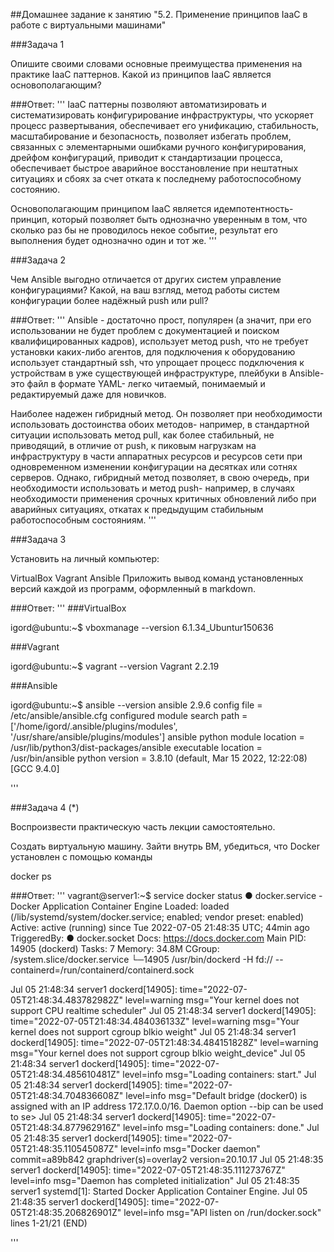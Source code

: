 ##Домашнее задание к занятию "5.2. Применение принципов IaaC в работе с виртуальными машинами"

###Задача 1

Опишите своими словами основные преимущества применения на практике IaaC паттернов.
Какой из принципов IaaC является основополагающим?

###Ответ:
'''
IaaC паттерны позволяют автоматизировать и систематизировать конфигурирование инфраструктуры,
что ускоряет процесс развертывания, обеспечивает его унификацию, стабильность, масштабирование и безопасность, 
позволяет избегать проблем, связанных с элементарными ошибками ручного конфигурирования, дрейфом конфигураций,
приводит к стандартизации процесса, обеспечивает быстрое аварийное восстановление при нештатных ситуациях и сбоях 
за счет отката к последнему работоспособному состоянию.

Основополагающим принципом IaaC является идемпотентность- принцип, который позволяет быть однозначно уверенным в том,
что сколько раз бы не проводилось некое событие, результат его выполнения будет однозначно один и тот же.
'''

###Задача 2

Чем Ansible выгодно отличается от других систем управление конфигурациями?
Какой, на ваш взгляд, метод работы систем конфигурации более надёжный push или pull?

###Ответ:
'''
Ansible - достаточно прост, популярен (а значит, при его использовании не будет проблем с документацией и поиском квалифицированных кадров),
использует метод push, что не требует установки каких-либо агентов, для подключения к оборудованию использует стандартный ssh, что упрощает 
процесс подключения к устройствам в уже существующей инфраструктуре,
плейбуки в Ansible- это файл в формате YAML- легко читаемый, понимаемый и редактируемый даже для новичков.

Наиболее надежен гибридный метод. Он позволяет при необходимости использовать достоинства обоих методов- например, в стандартной ситуации использовать
метод pull, как более стабильный, не приводящий, в отличие от push, к пиковым нагрузкам на инфраструктуру в части аппаратных ресурсов и ресурсов сети
при одновременном изменении конфигурации на десятках или сотнях серверов.
Однако, гибридный метод позволяет, в свою очередь, при необходимости использовать и метод push- например, в случаях необходимости применения срочных 
критичных обновлений либо при аварийных ситуациях, откатах к предыдущим стабильным работоспособным состояниям.
'''

###Задача 3

Установить на личный компьютер:

VirtualBox
Vagrant
Ansible
Приложить вывод команд установленных версий каждой из программ, оформленный в markdown.

###Ответ:
'''
###VirtualBox

igord@ubuntu:~$ vboxmanage --version
6.1.34_Ubuntur150636

###Vagrant

igord@ubuntu:~$ vagrant --version
Vagrant 2.2.19

###Ansible

igord@ubuntu:~$ ansible --version
ansible 2.9.6
  config file = /etc/ansible/ansible.cfg
  configured module search path = ['/home/igord/.ansible/plugins/modules', '/usr/share/ansible/plugins/modules']
  ansible python module location = /usr/lib/python3/dist-packages/ansible
  executable location = /usr/bin/ansible
  python version = 3.8.10 (default, Mar 15 2022, 12:22:08) [GCC 9.4.0]

'''

###Задача 4 (*)

Воспроизвести практическую часть лекции самостоятельно.

Создать виртуальную машину.
Зайти внутрь ВМ, убедиться, что Docker установлен с помощью команды

docker ps

###Ответ:
'''
vagrant@server1:~$ service docker status
● docker.service - Docker Application Container Engine
     Loaded: loaded (/lib/systemd/system/docker.service; enabled; vendor preset: enabled)
     Active: active (running) since Tue 2022-07-05 21:48:35 UTC; 44min ago
TriggeredBy: ● docker.socket
       Docs: https://docs.docker.com
   Main PID: 14905 (dockerd)
      Tasks: 7
     Memory: 34.8M
     CGroup: /system.slice/docker.service
             └─14905 /usr/bin/dockerd -H fd:// --containerd=/run/containerd/containerd.sock

Jul 05 21:48:34 server1 dockerd[14905]: time="2022-07-05T21:48:34.483782982Z" level=warning msg="Your kernel does not support CPU realtime scheduler"
Jul 05 21:48:34 server1 dockerd[14905]: time="2022-07-05T21:48:34.484036133Z" level=warning msg="Your kernel does not support cgroup blkio weight"
Jul 05 21:48:34 server1 dockerd[14905]: time="2022-07-05T21:48:34.484151828Z" level=warning msg="Your kernel does not support cgroup blkio weight_device"
Jul 05 21:48:34 server1 dockerd[14905]: time="2022-07-05T21:48:34.485610481Z" level=info msg="Loading containers: start."
Jul 05 21:48:34 server1 dockerd[14905]: time="2022-07-05T21:48:34.704836608Z" level=info msg="Default bridge (docker0) is assigned with an IP address 172.17.0.0/16. Daemon option --bip can be used to se>
Jul 05 21:48:34 server1 dockerd[14905]: time="2022-07-05T21:48:34.877962916Z" level=info msg="Loading containers: done."
Jul 05 21:48:35 server1 dockerd[14905]: time="2022-07-05T21:48:35.110545087Z" level=info msg="Docker daemon" commit=a89b842 graphdriver(s)=overlay2 version=20.10.17
Jul 05 21:48:35 server1 dockerd[14905]: time="2022-07-05T21:48:35.111273767Z" level=info msg="Daemon has completed initialization"
Jul 05 21:48:35 server1 systemd[1]: Started Docker Application Container Engine.
Jul 05 21:48:35 server1 dockerd[14905]: time="2022-07-05T21:48:35.206826901Z" level=info msg="API listen on /run/docker.sock"
lines 1-21/21 (END)

'''
